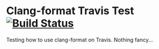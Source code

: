 # Clang-format Travis Test [![Build Status](https://travis-ci.org/chuckeles/clang-format-travis-test.svg?branch=master)](https://travis-ci.org/chuckeles/clang-format-travis-test)

Testing how to use clang-format on Travis. Nothing fancy...
